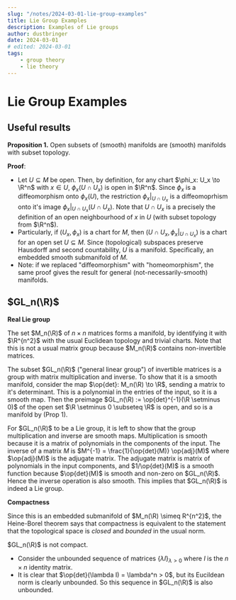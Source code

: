 ```yaml
---
slug: "/notes/2024-03-01-lie-group-examples"
title: Lie Group Examples
description: Examples of Lie groups
author: dustbringer
date: 2024-03-01
# edited: 2024-03-01
tags:
    - group theory
    - lie theory
---
```


# Lie Group Examples

## Useful results

**Proposition 1.** Open subsets of (smooth) manifolds are (smooth) manifolds with subset topology.

**Proof**:
- Let $U \subseteq M$ be open. Then, by definition, for any chart $\phi_x: U_x \to \R^n$ with $x \in U$, $\phi_x(U \cap U_x)$ is open in $\R^n$. Since $\phi_x$ is a diffeomorphism onto $\phi_x(U)$, the restriction $\phi_x|_{U \cap U_x}$ is a diffeomoprhism onto it's image $\phi_x|_{U \cap U_x}(U \cap U_x)$. Note that $U \cap U_x$ is a precisely the definition of an open neighbourhood of $x$ in $U$ (with subset topology from $\R^n$).
- Particularly, if $(U_x, \phi_x)$ is a chart for $M$, then $(U \cap U_x, \phi_x|_{U \cap U_x})$ is a chart for an open set $U \subseteq M$. Since (topological) subspaces preserve Hausdorff and second countability, $U$ is a manifold. Specifically, an embedded smooth submanifold of $M$.
- Note: if we replaced "diffeomorphism" with "homeomorphism", the same proof gives the result for general (not-necessarily-smooth) manifolds.


## $GL_n(\R)$

**Real Lie group**

The set $M_n(\R)$ of $n \times n$ matrices forms a manifold, by identifying it with $\R^{n^2}$ with the usual Euclidean topology and trivial charts. Note that this is not a usual matrix group because $M_n(\R)$ contains non-invertible matrices.

The subset $GL_n(\R)$ ("general linear group") of invertible matrices is a group with matrix multiplication and inverse. To show that it is a smooth manifold, consider the map $\op{det}: M_n(\R) \to \R$, sending a matrix to it's determinant. This is a polynomial in the entries of the input, so it is a smooth map. Then the preimage $GL_n(\R) := \op{det}^{-1}(\R \setminus 0)$ of the open set $\R \setminus 0 \subseteq \R$ is open, and so is a manifold by (Prop 1).

For $GL_n(\R)$ to be a Lie group, it is left to show that the group multiplication and inverse are smooth maps. Multiplication is smooth because it is a matrix of polynomials in the components of the input. The inverse of a matrix $M$ is $M^{-1} = \frac{1}{\op{det}(M)} \op{adj}(M)$ where $\op{adj}(M)$ is the adjugate matrix. The adjugate matrix is matrix of polynomials in the input components, and $1/\op{det}(M)$ is a smooth function because $\op{det}(M)$ is smooth and non-zero on $GL_n(\R)$. Hence the inverse operation is also smooth. This implies that $GL_n(\R)$ is indeed a Lie group.

**Compactness**

Since this is an embedded submanifold of $M_n(\R) \simeq R^{n^2}$, the Heine-Borel theorem says that compactness is equivalent to the statement that the topological space is *closed* and *bounded* in the usual norm.

$GL_n(\R)$ is not compact.
- Consider the unbounded sequence of matrices $\{\lambda I\}_{\lambda > 0}$ where $I$ is the $n \times n$ identity matrix.
- It is clear that $\op{det}(\lambda I) = \lambda^n > 0$, but its Eucildean norm is clearly unbounded. So this sequence in $GL_n(\R)$ is also unbounded.






[^1]: Lee, John M., [*Introduction to Smooth Manifolds*](https://doi.org/10.1007/978-1-4419-9982-5) (2012)













